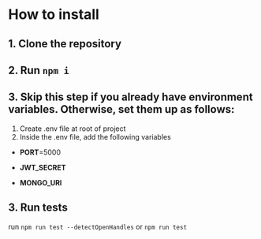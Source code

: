 # How to install

## 1. Clone the repository

## 2. Run ```npm i ```

## 3. Skip this step if you already have environment variables. Otherwise, set them up as follows:
1. Create .env file at root of project
2. Inside the .env file, add the following variables
- **PORT**=5000

- **JWT_SECRET**

- **MONGO_URI**

## 3. Run tests
run ```npm run test --detectOpenHandles``` or ```npm run test```

